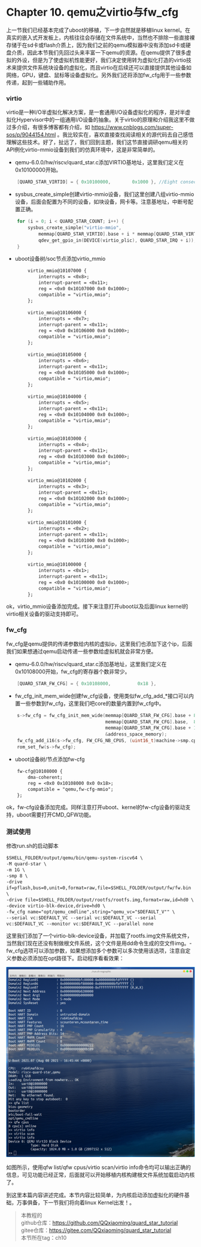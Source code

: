 # Chapter 10. qemu之virtio与fw_cfg

上一节我们已经基本完成了uboot的移植，下一步自然就是移植linux kernel。在真实的嵌入式开发板上，内核往往会存储在文件系统中，当然也不排除一些直接裸存储于在sd卡或flash介质上，因为我们之前的qemu模拟器中没有添加sd卡或硬盘介质，因此本节我们先回过头来丰富一下qemu的资源。在qemu提供了很多虚拟的外设，但是为了使虚拟机性能更好，我们决定使用转为虚拟化打造的virtio技术来提供文件系统块设备的虚拟化，而且virtio在后续还可以直接提供其他设备如网络，GPU，键盘、鼠标等设备虚拟化。另外我们还将添加fw_cfg用于一些参数传递，起到一些辅助作用。

### virtio

virtio是一种I/O半虚拟化解决方案，是一套通用I/O设备虚拟化的程序，是对半虚拟化Hypervisor中的一组通用I/O设备的抽象。关于virtio的原理和介绍我这里不做过多介绍，有很多博客都有介绍，如 https://www.cnblogs.com/super-sos/p/9044154.html 。我比较实在，喜欢直接查找阅读相关的源代码去自己感悟理解这些技术。好了，扯远了，我们回到主题，我们这节直接调研qemu相关的API例化virtio-mmio设备到我们的仿真环境中，这是非常简单的。

- qemu-6.0.0/hw/riscv/quard_star.c添加VIRTIO基地址，这里我们定义在0x10100000开始。

```c
    [QUARD_STAR_VIRTIO] = { 0x10100000,        0x1000 }, //Eight consecutive groups
```

- sysbus_create_simple创建virtio-mmio设备，我们这里创建八组virtio-mmio设备，后面会配置为不同的设备，如块设备，网卡等。注意基地址，中断号配置正确。

```c
    for (i = 0; i < QUARD_STAR_COUNT; i++) {
        sysbus_create_simple("virtio-mmio",
            memmap[QUARD_STAR_VIRTIO].base + i * memmap[QUARD_STAR_VIRTIO].size,
            qdev_get_gpio_in(DEVICE(virtio_plic), QUARD_STAR_IRQ + i));
    }
```

- uboot设备树/soc节点添加virtio_mmio

```
		virtio_mmio@10107000 {
			interrupts = <0x8>;
			interrupt-parent = <0x11>;
			reg = <0x0 0x10107000 0x0 0x1000>;
			compatible = "virtio,mmio";
		};

		virtio_mmio@10106000 {
			interrupts = <0x7>;
			interrupt-parent = <0x11>;
			reg = <0x0 0x10106000 0x0 0x1000>;
			compatible = "virtio,mmio";
		};

		virtio_mmio@10105000 {
			interrupts = <0x6>;
			interrupt-parent = <0x11>;
			reg = <0x0 0x10105000 0x0 0x1000>;
			compatible = "virtio,mmio";
		};

		virtio_mmio@10104000 {
			interrupts = <0x5>;
			interrupt-parent = <0x11>;
			reg = <0x0 0x10104000 0x0 0x1000>;
			compatible = "virtio,mmio";
		};

		virtio_mmio@10103000 {
			interrupts = <0x4>;
			interrupt-parent = <0x11>;
			reg = <0x0 0x10103000 0x0 0x1000>;
			compatible = "virtio,mmio";
		};

		virtio_mmio@10102000 {
			interrupts = <0x3>;
			interrupt-parent = <0x11>;
			reg = <0x0 0x10102000 0x0 0x1000>;
			compatible = "virtio,mmio";
		};

		virtio_mmio@10101000 {
			interrupts = <0x2>;
			interrupt-parent = <0x11>;
			reg = <0x0 0x10101000 0x0 0x1000>;
			compatible = "virtio,mmio";
		};

		virtio_mmio@10100000 {
			interrupts = <0x1>;
			interrupt-parent = <0x11>;
			reg = <0x0 0x10100000 0x0 0x1000>;
			compatible = "virtio,mmio";
		};
```

ok，virtio_mmio设备添加完成。接下来注意打开uboot以及后面linux kernel的virtio相关设备的驱动支持即可。

### fw_cfg

fw_cfg是qemu提供的传递参数给内核的虚拟ip，这里我们也添加下这个ip，后面我们如果想通过qemu启动传递一些参数给虚拟机就会非常方便。

- qemu-6.0.0/hw/riscv/quard_star.c添加基地址，这里我们定义在0x10108000开始，fw_cfg的寄存器个数非常少。

```c
    [QUARD_STAR_FW_CFG] = { 0x10108000,          0x18 },
```

- fw_cfg_init_mem_wide创建fw_cfg设备，使用类似fw_cfg_add_*接口可以内置一些参数到fw_cfg，这里我们吧core的数量内置到fw_cfg中。

```c
    s->fw_cfg = fw_cfg_init_mem_wide(memmap[QUARD_STAR_FW_CFG].base + 8, 
                                     memmap[QUARD_STAR_FW_CFG].base,  8, 
                                     memmap[QUARD_STAR_FW_CFG].base + 16,
                                     &address_space_memory);
    fw_cfg_add_i16(s->fw_cfg, FW_CFG_NB_CPUS, (uint16_t)machine->smp.cpus);
    rom_set_fw(s->fw_cfg);
```

- uboot设备树/节点添加fw-cfg

```
	fw-cfg@10108000 {
		dma-coherent;
		reg = <0x0 0x10108000 0x0 0x18>;
		compatible = "qemu,fw-cfg-mmio";
	};
```

ok，fw-cfg设备添加完成。同样注意打开uboot、kernel的fw-cfg设备的驱动支持，uboot需要打开CMD_QFW功能。

### 测试使用

修改run.sh的启动脚本

```shell
$SHELL_FOLDER/output/qemu/bin/qemu-system-riscv64 \
-M quard-star \
-m 1G \
-smp 8 \
-drive if=pflash,bus=0,unit=0,format=raw,file=$SHELL_FOLDER/output/fw/fw.bin \
-drive file=$SHELL_FOLDER/output/rootfs/rootfs.img,format=raw,id=hd0 \
-device virtio-blk-device,drive=hd0 \
-fw_cfg name="opt/qemu_cmdline",string="qemu_vc="$DEFAULT_V"" \
--serial vc:$DEFAULT_VC --serial vc:$DEFAULT_VC --serial vc:$DEFAULT_VC --monitor vc:$DEFAULT_VC --parallel none

```

这里我们添加了一个virtio-blk-device设备，并加载了rootfs.img文件系统文件，当然我们现在还没有制做根文件系统，这个文件是用dd命令生成的空文件img。-fw_cfg选项可以添加参数，如果想添加多个参数可以多次使用该选项，注意自定义参数必须添加在opt路径下。启动程序看看效果：

![ch10-0](./img/ch10-0.png)

如图所示，使用qfw list/qfw cpus/virtio scan/virtio info命令均可以输出正确的信息，可见功能已经正常，后面就可以开始移植内核构建根文件系统加载启动内核了。

到这里本篇内容讲述完成。本节内容比较简单，为内核启动添加虚拟化的硬件基础，万事俱备，下一节我们将向着linux Kernel出发！。

> 本教程的<br>github仓库：https://github.com/QQxiaoming/quard_star_tutorial<br>gitee仓库：https://gitee.com/QQxiaoming/quard_star_tutorial<br>本节所在tag：ch10